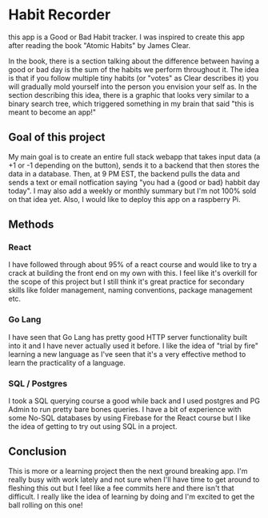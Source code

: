 # Habit Recorder

this app is a Good or Bad Habit tracker. I was inspired to create this app after reading the book "Atomic Habits" by James Clear. 

In the book, there is a section talking about the difference between having a good or bad day is the sum of the habits we perform throughout it. The idea is that if you follow multiple tiny habits (or "votes" as Clear describes it) you will gradually mold yourself into the person you envision your self as. In the section describing this idea, there is a graphic that looks very similar to a binary search tree, which triggered something in my brain that said "this is meant to become an app!"

## Goal of this project

My main goal is to create an entire full stack webapp that takes input data (a +1 or -1 depending on the button), sends it to a backend that then stores the data in a database. Then, at 9 PM EST, the backend pulls the data and sends a text or email notfication saying "you had a {good or bad} habbit day today". I may also add a weekly or monthly summary but I'm not 100% sold on that idea yet. Also, I would like to deploy this app on a raspberry Pi. 

## Methods

### React

I have followed through about 95% of a react course and would like to try a crack at building the front end on my own with this. I feel like it's overkill for the scope of this project but I still think it's great practice for secondary skills like folder management, naming conventions, package management etc.

### Go Lang

I have seen that Go Lang has pretty good HTTP server functionality built into it and I have never actually used it before. I like the idea of "trial by fire" learning a new language as I've seen that it's a very effective method to learn the practicality of a language. 

### SQL / Postgres

I took a SQL querying course a good while back and I used postgres and PG Admin to run pretty bare bones queries. I have a bit of experience with some No-SQL databases by using Firebase for the React course but I like the idea of getting to try out using SQL in a project. 


## Conclusion

This is more or a learning project then the next ground breaking app. I'm really busy with work lately and not sure when I'll have time to get around to fleshing this out but I feel like a fee commits here and there isn't that difficult. I really like the idea of learning by doing and I'm excited to get the ball rolling on this one! 
